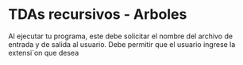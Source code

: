 <h1> TDAs recursivos - Arboles </h1>

<p> Al ejecutar tu programa, este debe solicitar el nombre del archivo de entrada y de salida
al usuario. Debe permitir que el usuario ingrese la extensi´on que desea </p>
